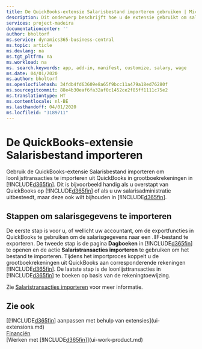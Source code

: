 ```yaml
---
title: De QuickBooks-extensie Salarisbestand importeren gebruiken | Microsoft Docs
description: Dit onderwerp beschrijft hoe u de extensie gebruikt om salaris- en loontransacties te importeren uit de salarisservice van QuickBooks.
services: project-madeira
documentationcenter: ''
author: bholtorf
ms.service: dynamics365-business-central
ms.topic: article
ms.devlang: na
ms.tgt_pltfrm: na
ms.workload: na
ms. search.keywords: app, add-in, manifest, customize, salary, wage
ms.date: 04/01/2020
ms.author: bholtorf
ms.openlocfilehash: 34fdb4fd63609e8a65f9bcc11a479a18ed76280f
ms.sourcegitcommit: 88e4b30eaf6fa32af0c1452ce2f85ff1111c75e2
ms.translationtype: HT
ms.contentlocale: nl-BE
ms.lasthandoff: 04/01/2020
ms.locfileid: "3189711"
---
```

# <a name="the-quickbooks-payroll-file-import-extension"></a>De QuickBooks-extensie Salarisbestand importeren
Gebruik de QuickBooks-extensie Salarisbestand importeren om loonlijsttransacties te importeren uit QuickBooks in grootboekrekeningen in [!INCLUDE[d365fin](includes/d365fin_md.md)]. Dit is bijvoorbeeld handig als u overstapt van QuickBooks op [!INCLUDE[d365fin](includes/d365fin_md.md)] of als u uw salarisadministratie uitbesteedt, maar deze ook wilt bijhouden in [!INCLUDE[d365fin](includes/d365fin_md.md)].

## <a name="steps-to-import-payroll-data"></a>Stappen om salarisgegevens te importeren
De eerste stap is voor u, of wellicht uw accountant, om de exportfuncties in QuickBooks te gebruiken om de salarisgegevens naar een .IIF-bestand te exporteren. De tweede stap is de pagina **Dagboeken** in [!INCLUDE[d365fin](includes/d365fin_md.md)] te openen en de actie **Salaristransacties importeren** te gebruiken om het bestand te importeren. Tijdens het importproces koppelt u de grootboekrekeningen uit QuickBooks aan corresponderende rekeningen [!INCLUDE[d365fin](includes/d365fin_md.md)]. De laatste stap is de loonlijsttransacties in [!INCLUDE[d365fin](includes/d365fin_md.md)] te boeken op basis van de rekeningtoewijzing. 

Zie [Salaristransacties importeren](finance-how-import-payroll-transactions.md) voor meer informatie.

## <a name="see-also"></a>Zie ook
[[!INCLUDE[d365fin](includes/d365fin_md.md)] aanpassen met behulp van extensies](ui-extensions.md)    
[Financiën](finance.md)    
[Werken met [!INCLUDE[d365fin](includes/d365fin_md.md)]](ui-work-product.md)

